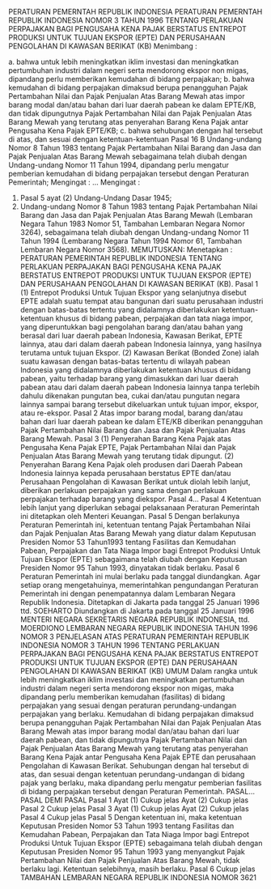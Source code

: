  PERATURAN PEMERNTAH REPUBLIK INDONESIA PERATURAN PEMERNTAH REPUBLIK INDONESIA NOMOR 3 TAHUN 1996 TENTANG PERLAKUAN PERPAJAKAN BAGI PENGUSAHA KENA PAJAK BERSTATUS ENTREPOT PRODUKSI UNTUK TUJUAN EKSPOR (EPTE) DAN PERUSAHAAN PENGOLAHAN DI KAWASAN BERIKAT (KB)
Menimbang :

a. bahwa untuk lebih meningkatkan iklim investasi dan meningkatkan pertumbuhan industri dalam negeri serta mendorong ekspor non migas, dipandang perlu memberikan kemudahan di bidang perpajakan;
b. bahwa kemudahan di bidang perpajakan dimaksud berupa penangguhan Pajak Pertambahan Nilai dan Pajak Penjualan Atas Barang Mewah atas impor barang modal dan/atau bahan dari luar daerah pabean ke dalam EPTE/KB, dan tidak dipungutnya Pajak Pertambahan Nilai dan Pajak Penjualan Atas Barang Mewah yang terutang atas penyerahan Barang Kena Pajak antar Pengusaha Kena Pajak EPTE/KB;
c. bahwa sehubungan dengan hal tersebut di atas, dan sesuai dengan ketentuan-ketentuan Pasal 16 B Undang-undang Nomor 8 Tahun 1983 tentang Pajak Pertambahan Nilai Barang dan Jasa dan Pajak Penjualan Atas Barang Mewah sebagaimana telah diubah dengan Undang-undang Nomor 11 Tahun 1994, dipandang perlu mengatur pemberian kemudahan di bidang perpajakan tersebut dengan Peraturan Pemerintah;
Mengingat :
 …
Mengingat :

1. Pasal 5 ayat (2) Undang-Undang Dasar 1945;
2. Undang-undang Nomor 8 Tahun 1983 tentang Pajak Pertambahan Nilai Barang dan Jasa dan Pajak Penjualan Atas Barang Mewah (Lembaran Negara Tahun 1983 Nomor 51, Tambahan Lembaran Negara Nomor 3264), sebagaimana telah diubah dengan Undang-undang Nomor 11 Tahun 1994 (Lembarang Negara Tahun 1994 Nomor 61, Tambahan Lembaran Negara Nomor 3568).
MEMUTUSKAN:
 Menetapkan : PERATURAN PEMERINTAH REPUBLIK INDONESIA TENTANG PERLAKUAN PERPAJAKAN BAGI PENGUSAHA KENA PAJAK BERSTATUS ENTREPOT PRODUKSI UNTUK TUJUAN EKSPOR (EPTE) DAN PERUSAHAAN PENGOLAHAN DI KAWASAN BERIKAT (KB).
Pasal 1
(1) Entrepot Produksi Untuk Tujuan Ekspor yang selanjutnya disebut EPTE adalah suatu tempat atau bangunan dari suatu perusahaan industri dengan batas-batas tertentu yang didalamnya diberlakukan ketentuan-ketentuan khusus di bidang pabean, perpajakan dan tata niaga impor, yang diperuntukkan bagi pengolahan barang dan/atau bahan yang berasal dari luar daerah pabean Indonesia, Kawasan Berikat, EPTE lainnya, atau dari dalam daerah pabean Indonesia lainnya, yang hasilnya terutama untuk tujuan Ekspor.
(2) Kawasan Berikat (Bonded Zone) ialah suatu kawasan dengan batas-batas tertentu di wilayah pabean Indonesia yang didalamnya diberlakukan ketentuan khusus di bidang pabean, yaitu terhadap barang yang dimasukkan dari luar daerah pabean atau dari dalam daerah pabean Indonesia lainnya tanpa terlebih dahulu dikenakan pungutan bea, cukai dan/atau pungutan negara lainnya sampai barang tersebut dikeluarkan untuk tujuan impor, ekspor, atau re-ekspor.
Pasal 2
Atas impor barang modal, barang dan/atau bahan dari luar daerah pabean ke dalam ETE/KB diberikan penangguhan Pajak Pertambahan Nilai Barang dan Jasa dan Pajak Penjualan Atas Barang Mewah.
Pasal 3
(1) Penyerahan Barang Kena Pajak atas Pengusaha Kena Pajak EPTE, Pajak Pertambahan Nilai dan Pajak Penjualan Atas Barang Mewah yang terutang tidak dipungut.
(2) Penyerahan Barang Kena Pajak oleh produsen dari Daerah Pabean Indonesia lainnya kepada perusahaan berstatus EPTE dan/atau Perusahaan Pengolahan di Kawasan Berikat untuk diolah lebih lanjut, diberikan perlakuan perpajakan yang sama dengan perlakuan perpajakan terhadap barang yang diekspor. Pasal 4…
Pasal 4
Ketentuan lebih lanjut yang diperlukan sebagai pelaksanaan Peraturan Pemerintah ini ditetapkan oleh Menteri Keuangan.
Pasal 5
Dengan berlakunya Peraturan Pemerintah ini, ketentuan tentang Pajak Pertambahan Nilai dan Pajak Penjualan Atas Barang Mewah yang diatur dalam Keputusan Presiden Nomor 53 Tahun1993 tentang Fasilitas dan Kemudahan Pabean, Perpajakan dan Tata Niaga Impor bagi Entrepot Produksi Untuk Tujuan Ekspor (EPTE) sebagaimana telah diubah dengan Keputusan Presiden Nomor 95 Tahun 1993, dinyatakan tidak berlaku.
Pasal 6
Peraturan Pemerintah ini mulai berlaku pada tanggal diundangkan.
Agar setiap orang mengetahuinya, memerintahkan pengundangan Peraturan Pemerintah ini dengan penempatannya dalam Lembaran Negara Republik Indonesia. Ditetapkan di Jakarta pada tanggal 25 Januari 1996 ttd. SOEHARTO Diundangkan di Jakarta pada tanggal 25 Januari 1996 MENTERI NEGARA SEKRETARIS NEGARA REPUBLIK INDONESIA, ttd. MOERDIONO LEMBARAN NEGARA REPUBLIK INDONESIA TAHUN 1996 NOMOR 3 PENJELASAN ATAS PERATURAN PEMERINTAH REPUBLIK INDONESIA NOMOR 3 TAHUN 1996 TENTANG PERLAKUAN PERPAJAKAN BAGI PENGUSAHA KENA PAJAK BERSTATUS ENTREPOT PRODUKSI UNTUK TUJUAN EKSPOR (EPTE) DAN PERUSAHAAN PENGOLAHAN DI KAWASAN BERIKAT (KB) UMUM Dalam rangka untuk lebih meningkatkan iklim investasi dan meningkatkan pertumbuhan industri dalam negeri serta mendorong ekspor non migas, maka dipandang perlu memberikan kemudahan (fasilitas) di bidang perpajakan yang sesuai dengan peraturan perundang-undangan perpajakan yang berlaku. Kemudahan di bidang perpajakan dimaksud berupa penangguhan Pajak Pertambahan Nilai dan Pajak Penjualan Atas Barang Mewah atas impor barang modal dan/atau bahan dari luar daerah pabean, dan tidak dipungutnya Pajak Pertambahan Nilai dan Pajak Penjualan Atas Barang Mewah yang terutang atas penyerahan Barang Kena Pajak antar Pengusaha Kena Pajak EPTE dan perusahaan Pengolahan di Kawasan Berikat. Sehubungan dengan hal tersebut di atas, dan sesuai dengan ketentuan perundang-undangan di bidang pajak yang berlaku, maka dipandang perlu mengatur pemberian fasilitas di bidang perpajakan tersebut dengan Peraturan Pemerintah. PASAL… PASAL DEMI PASAL
Pasal 1
Ayat (1) Cukup jelas Ayat (2) Cukup jelas
Pasal 2
Cukup jelas
Pasal 3
Ayat (1) Cukup jelas Ayat (2) Cukup jelas
Pasal 4
Cukup jelas
Pasal 5
Dengan ketentuan ini, maka ketentuan Keputusan Presiden Nomor 53 Tahun 1993 tentang Fasilitas dan Kemudahan Pabean, Perpajakan dan Tata Niaga Impor bagi Entrepot Produksi Untuk Tujuan Ekspor (EPTE) sebagaimana telah diubah dengan Keputusan Presiden Nomor 95 Tahun 1993 yang menyangkut Pajak Pertambahan Nilai dan Pajak Penjualan Atas Barang Mewah, tidak berlaku lagi. Ketentuan selebihnya, masih berlaku.
Pasal 6
Cukup jelas TAMBAHAN LEMBARAN NEGARA REPUBLIK INDONESIA NOMOR 3621